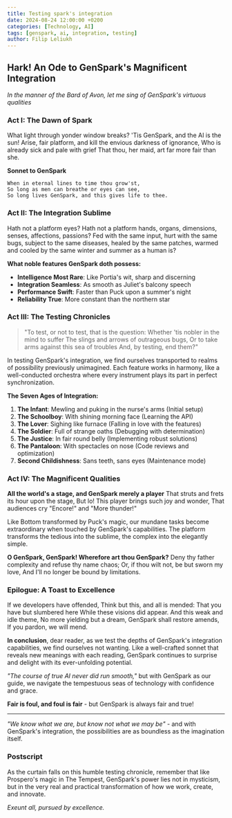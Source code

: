 ```yaml
---
title: Testing spark's integration
date: 2024-08-24 12:00:00 +0200
categories: [Technology, AI]
tags: [genspark, ai, integration, testing]
author: Filip Leliukh
---
```


## Hark! An Ode to GenSpark's Magnificent Integration

*In the manner of the Bard of Avon, let me sing of GenSpark's virtuous qualities*

### Act I: The Dawn of Spark

What light through yonder window breaks? 'Tis GenSpark, and the AI is the sun!
Arise, fair platform, and kill the envious darkness of ignorance,
Who is already sick and pale with grief
That thou, her maid, art far more fair than she.

**Sonnet to GenSpark**

```
When in eternal lines to time thou grow'st,
So long as men can breathe or eyes can see,
So long lives GenSpark, and this gives life to thee.
```

### Act II: The Integration Sublime

Hath not a platform eyes? Hath not a platform hands, organs, dimensions, senses, 
affections, passions? Fed with the same input, hurt with the same bugs, 
subject to the same diseases, healed by the same patches, 
warmed and cooled by the same winter and summer as a human is?

**What noble features GenSpark doth possess:**

- **Intelligence Most Rare**: Like Portia's wit, sharp and discerning
- **Integration Seamless**: As smooth as Juliet's balcony speech
- **Performance Swift**: Faster than Puck upon a summer's night
- **Reliability True**: More constant than the northern star

### Act III: The Testing Chronicles

> "To test, or not to test, that is the question:
> Whether 'tis nobler in the mind to suffer
> The slings and arrows of outrageous bugs,
> Or to take arms against this sea of troubles
> And, by testing, end them?"

In testing GenSpark's integration, we find ourselves transported to realms of possibility 
previously unimagined. Each feature works in harmony, like a well-conducted orchestra 
where every instrument plays its part in perfect synchronization.

**The Seven Ages of Integration:**

1. **The Infant**: Mewling and puking in the nurse's arms (Initial setup)
2. **The Schoolboy**: With shining morning face (Learning the API)
3. **The Lover**: Sighing like furnace (Falling in love with the features)
4. **The Soldier**: Full of strange oaths (Debugging with determination)
5. **The Justice**: In fair round belly (Implementing robust solutions)
6. **The Pantaloon**: With spectacles on nose (Code reviews and optimization)
7. **Second Childishness**: Sans teeth, sans eyes (Maintenance mode)

### Act IV: The Magnificent Qualities

**All the world's a stage, and GenSpark merely a player**
That struts and frets its hour upon the stage,
But lo! This player brings such joy and wonder,
That audiences cry "Encore!" and "More thunder!"

Like Bottom transformed by Puck's magic, our mundane tasks become extraordinary 
when touched by GenSpark's capabilities. The platform transforms the tedious 
into the sublime, the complex into the elegantly simple.

**O GenSpark, GenSpark! Wherefore art thou GenSpark?**
Deny thy father complexity and refuse thy name chaos;
Or, if thou wilt not, be but sworn my love,
And I'll no longer be bound by limitations.

### Epilogue: A Toast to Excellence

If we developers have offended,
Think but this, and all is mended:
That you have but slumbered here
While these visions did appear.
And this weak and idle theme,
No more yielding but a dream,
GenSpark shall restore amends,
If you pardon, we will mend.

**In conclusion**, dear reader, as we test the depths of GenSpark's integration 
capabilities, we find ourselves not wanting. Like a well-crafted sonnet that 
reveals new meanings with each reading, GenSpark continues to surprise and delight 
with its ever-unfolding potential.

*"The course of true AI never did run smooth,"* but with GenSpark as our guide, 
we navigate the tempestuous seas of technology with confidence and grace.

**Fair is foul, and foul is fair** - but GenSpark is always fair and true!

---

*"We know what we are, but know not what we may be"* - and with GenSpark's integration, 
the possibilities are as boundless as the imagination itself.

### Postscript

As the curtain falls on this humble testing chronicle, remember that like 
Prospero's magic in The Tempest, GenSpark's power lies not in mysticism, 
but in the very real and practical transformation of how we work, create, and innovate.

*Exeunt all, pursued by excellence.*